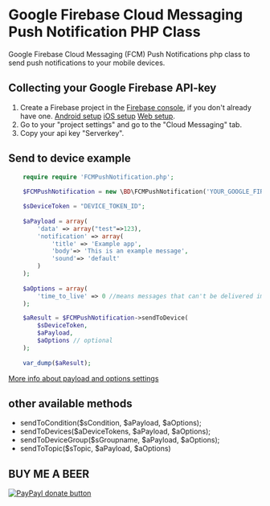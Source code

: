 # Google Firebase Cloud Messaging Push Notification PHP Class

Google Firebase Cloud Messaging (FCM) Push Notifications php class to send push notifications to your mobile devices.

## Collecting your Google Firebase API-key
1. Create a Firebase project in the [Firebase console](https://console.firebase.google.com/), if you don't already have one. [Android setup](https://firebase.google.com/docs/android/setup) [iOS setup](https://firebase.google.com/docs/ios/setup) [Web setup](https://firebase.google.com/docs/web/setup).
2. Go to your "project settings" and go to the "Cloud Messaging" tab.
3. Copy your api key "Serverkey".

## Send to device example
```php
	require require 'FCMPushNotification.php'; 
	
	$FCMPushNotification = new \BD\FCMPushNotification('YOUR_GOOGLE_FIREBASE_APIKEY');

	$sDeviceToken = "DEVICE_TOKEN_ID";
	
	$aPayload = array(
		'data' => array("test"=>123),
		'notification' => array(
			'title' => 'Example app',
			'body'=> 'This is an example message',
			'sound'=> 'default'
		)
	);
	
	$aOptions = array(
		'time_to_live' => 0 //means messages that can't be delivered immediately are discarded. 
	);

	$aResult = $FCMPushNotification->sendToDevice(
		$sDeviceToken,		
		$aPayload,
		$aOptions // optional
	);
	
	var_dump($aResult);
```
[More info about payload and options settings](https://firebase.google.com/docs/cloud-messaging/http-server-ref)

## other available methods
* sendToCondition($sCondition, $aPayload, $aOptions);
* sendToDevices($aDeviceTokens, $aPayload, $aOptions);
* sendToDeviceGroup($sGroupname, $aPayload, $aOptions);
* sendToTopic($sTopic, $aPayload, $aOptions)

## BUY ME A BEER
[![PayPayl donate button](https://img.shields.io/badge/paypal-donate-yellow.svg)](https://www.paypal.com/cgi-bin/webscr?cmd=_s-xclick&hosted_button_id=XX68BNMVCD7YS "Donate once-off to this project using Paypal")